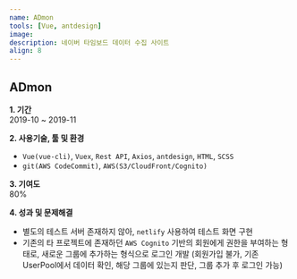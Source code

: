 ```yaml
---
name: ADmon
tools: [Vue, antdesign]
image:
description: 네이버 타임보드 데이터 수집 사이트
align: 8
---
```


## ADmon

**1. 기간**   
2019-10 ~ 2019-11  
  
**2. 사용기술, 툴 및 환경**   
- `Vue(vue-cli)`, `Vuex`, `Rest API`, `Axios`, `antdesign`, `HTML`, `SCSS`
- `git(AWS CodeCommit)`, `AWS(S3/CloudFront/Cognito)`  
  
**3. 기여도**   
80%   
   
**4. 성과 및 문제해결**
- 별도의 테스트 서버 존재하지 않아, `netlify` 사용하여 테스트 화면 구현  
- 기존의 타 프로젝트에 존재하던 `AWS Cognito` 기반의 회원에게 권한을 부여하는 형태로, 새로운 그룹에 추가하는 형식으로 로그인 개발 (회원가입 불가, 기존 UserPool에서 데이터 확인, 해당 그룹에 있는지 판단, 그룹 추가 후 로그인 가능)  

      
      